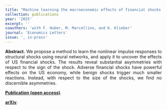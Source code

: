 ```yaml
---
title: "Machine learning the macroeconomic effects of financial shocks. [doi](https://doi.org/10.1016/j.econlet.2025.112260)"
collection: publications
year: '2025'
excerpt: ''
coauthors: 'with F. Huber, M. Marcellino, and K. Klieber'
journal: 'Economics Letters'
issue: ', in-press'
---
```

<p align="justify"> <b>Abstract.</b> We propose a method to learn the nonlinear impulse responses to structural shocks using neural networks, and apply it to uncover the effects of US financial shocks. The results reveal substantial asymmetries with respect to the sign of the shock. Adverse financial shocks have powerful effects on the US economy, while benign shocks trigger much smaller reactions. Instead, with respect to the size of the shocks, we find no discernible asymmetries.
</p>

[**Publication (open access)**](https://doi.org/10.1016/j.econlet.2025.112260).

[**arXiv**](https://arxiv.org/abs/2412.07649).
